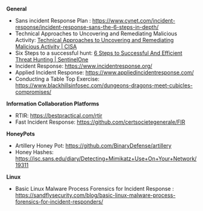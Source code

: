 

**General**

- Sans incident Response Plan : https://www.cynet.com/incident-response/incident-response-sans-the-6-steps-in-depth/
- Technical Approaches to Uncovering and Remediating Malicious Activity: [Technical Approaches to Uncovering and Remediating Malicious Activity | CISA](https://www.cisa.gov/news-events/cybersecurity-advisories/aa20-245a)
- Six Steps to a successful hunt: [6 Steps to Successful And Efficient Threat Hunting | SentinelOne](https://www.sentinelone.com/blog/six-steps-to-successful-and-efficient-threat-hunting/)
- Incident Response: https://www.incidentresponse.org/
- Applied Incident Response: https://www.appliedincidentresponse.com/
- Conducting a Table Top Exercise: https://www.blackhillsinfosec.com/dungeons-dragons-meet-cubicles-compromises/


**Information Collaboration Platforms**
  - RTIR: https://bestpractical.com/rtir
  - Fast Incident Response: https://github.com/certsocietegenerale/FIR

**HoneyPots**
- Artillery Honey Pot: https://github.com/BinaryDefense/artillery
- Honey Hashes: https://isc.sans.edu/diary/Detecting+Mimikatz+Use+On+Your+Network/19311

**Linux**

- Basic Linux Malware Process Forensics for Incident Response : https://sandflysecurity.com/blog/basic-linux-malware-process-forensics-for-incident-responders/






